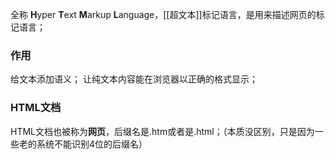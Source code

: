 全称 **H**yper **T**ext **M**arkup **L**anguage，[[超文本]]标记语言，是用来描述网页的标记语言；
### 作用
给文本添加语义；
让纯文本内容能在浏览器以正确的格式显示；
### HTML文档
HTML文档也被称为**网页**，后缀名是.htm或者是.html；（本质没区别，只是因为一些老的系统不能识别4位的后缀名）


